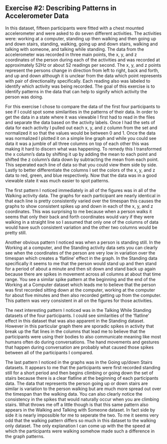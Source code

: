 ## Exercise #2: Describing Patterns in Accelerometer Data

In this dataset, fifteen participants were fitted with a chest mounted accelerometer and were asked to do seven different activities. The activities were: working at a computer, standing up then walking and then going up and down stairs, standing, walking, going up and down stairs, walking and talking with someone, and talking while standing. The data from the accelerometer was recorded in three main points, the x, y, and z coordinates of the person during each of the activities and was recorded at approximately 52Hz or about 52 readings per second. The x, y, and z points represent the persons change in direction from left to right, back and forth, and up and down although it is unclear from the data which point represents with pair of directionality specifically. Each reading also was labeled to identify which activity was being recorded. The goal of this exercise is to identify patterns in the data that can help to signify which activity the person was doing.

For this exercise I chose to compare the data of the first four participants to see if I could spot some similarities in the patterns of their data. In order to get the data in a state where it was viewable I first had to read in the files and separate the data based on the activity labels. Once I had the sets of data for each activity I pulled out each x, y, and z column from the set and normalized it so that the values would be between 0 and 1. Once the data was normalized I plotted it on a simple line graph and while you could see data it was a jumble of all three columns on top of each other this was making it hard to discern what was happening. To remedy this I transformed the x column’s data by shifting it up by adding the mean to each point and shifted the z column’s data down by subtracting the mean from each point. This seperated each line of data so that you could view them side by side. Lastly to better differentiate the columns I set the colors of the x, y, and z data to red, green, and blue respectively. Now that the data was in a good viewable state it was much easier to spot patterns.

The first pattern I noticed immediately in all of the figures was in all of the Walking activity data. The graphs for each participant are nearly identical in that each line is pretty consistently varied over the timespan this causes the graphs to show consistent spikes up and down in each of the x, y, and z coordinates. This was surprising to me because when a person walks it seems that only their back and forth coordinates would vary if they were walking in a straight line so I assumed that only one of the columns of data would have such consistent variation and the other two columns would be pretty still.

Another obvious pattern I noticed was when a person is standing still. In the Working at a computer, and the Standing activity data sets you can clearly see when the coordinates of the person are very low in variation over the timespan which creates a ‘flatline’ effect in the graph. In the Standing data specifically it seems to me that the person would stand up and then stand for a period of about a minute and then sit down and stand back up again because there are spikes in movement across all columns at about that time range. You see a similar spike pattern at the beginning and the end of the Working at a Computer dataset which leads me to believe that the person was first recorded sitting down at the computer, working at the computer for about five minutes and then also recorded getting up from the computer. This pattern was very consistent in all on the figures for those activities. 

The next interesting pattern I noticed was in the Talking While Standing datasets of the four participants. I could see similarities of the ‘flatline’ effect in this dataset that was also apparent in the Standing dataset. However in this particular graph there are sporadic spikes in activity that break up the flat lines in the columns that lead me to believe that the participants were using their bodies to also communicate meaning like most humans often do during conversations. The hand movements and gestures that happen during conversation are probably what caused those spikes between all of the participants I compared. 

The last pattern I noticed in the graphs was in the Going up/down Stairs datasets. It appears to me that the participants were first recorded standing still for a short period and then begins climbing or going down the set of stairs because there is a clear flatline at the beginning of each participants data. The data that represents the person going up or down stairs are similar is variation to the person walking but are much more spread out over the timespan than the walking data. You can also clearly notice the consistency in the spikes that would naturally occur when you are climbing stairs. What throws me off a little though is that this same pattern also appears in the Walking and Talking with Someone dataset. In fact side by side it is nearly impossible for me to seperate the two. To me it seems very odd that the walking pattern differs so much in this dataset to the walking only dataset. The only explanation I can come up with the the speed at which the participants were walking somehow made such a difference in the graph patterns.
